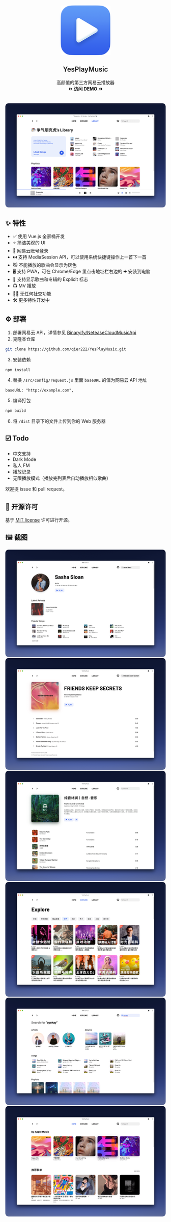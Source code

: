 <br />
<p align="center">
  <a href="https://music.bluepill.one" target="blank">
    <img src="images/logo.png" alt="Logo" width="156" height="156">
  </a>
  <h2 align="center" style="font-weight: 600">YesPlayMusic</h2>

  <p align="center">
    高颜值的第三方网易云播放器
    <br />
    <a href="https://music.bluepill.one" target="blank"><strong>⏩️ 访问 DEMO ⏪</strong></a>
    <br />
    <br />
  </p>
</p>

[![Library][library-screenshot]](https://music.bluepill.one)

## ✨ 特性

- ✅ 使用 Vue.js 全家桶开发
- ⭐ 简洁美观的 UI
- 🔴 网易云账号登录
- ⏭️ 支持 MediaSession API，可以使用系统快捷键操作上一首下一首
- 😾 不能播放的歌曲会显示为灰色
- 🖥️ 支持 PWA，可在 Chrome/Edge 里点击地址栏右边的 ➕ 安装到电脑
- 🙉 支持显示歌曲和专辑的 Explicit 标志
- 📺 MV 播放
- 🚫🤝 无任何社交功能
- 🛠 更多特性开发中

## ⚙️ 部署

1. 部署网易云 API，详情参见 [Binaryify/NeteaseCloudMusicApi](https://github.com/Binaryify/NeteaseCloudMusicApi)
2. 克隆本仓库

```sh
git clone https://github.com/qier222/YesPlayMusic.git
```

3. 安装依赖

```sh
npm install
```

4. 替换 `/src/config/request.js` 里面 `baseURL` 的值为网易云 API 地址

```JS
baseURL: "http://example.com",
```

5. 编译打包

```sh
npm build
```

6. 将 `/dist` 目录下的文件上传到你的 Web 服务器

## ☑️ Todo

- 中文支持
- Dark Mode
- 私人 FM
- 播放记录
- 无限播放模式（播放完列表后自动播放相似歌曲）

欢迎提 issue 和 pull request。

## 📜 开源许可

基于 [MIT license](https://opensource.org/licenses/MIT) 许可进行开源。

## 🖼️ 截图

[![artist][artist-screenshot]](https://music.bluepill.one)
[![album][album-screenshot]](https://music.bluepill.one)
[![playlist][playlist-screenshot]](https://music.bluepill.one)
[![explore][explore-screenshot]](https://music.bluepill.one)
[![search][search-screenshot]](https://music.bluepill.one)
[![home][home-screenshot]](https://music.bluepill.one)

<!-- MARKDOWN LINKS & IMAGES -->
<!-- https://www.markdownguide.org/basic-syntax/#reference-style-links -->

[album-screenshot]: images/album.png
[artist-screenshot]: images/artist.png
[explore-screenshot]: images/explore.png
[home-screenshot]: images/home.png
[library-screenshot]: images/library.png
[playlist-screenshot]: images/playlist.png
[search-screenshot]: images/search.png
